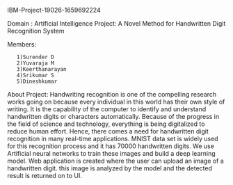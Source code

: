 IBM-Project-19026-1659692224

Domain : Artificial Intelligence Project: A Novel Method for Handwritten Digit Recognition System

Members:

       1)Surender D
       2)Yuvaraja M
       3)Keerthanarayan
       4)Srikumar S
       5)Dineshkumar
       
 About Project: Handwriting recognition is one of the compelling research works going on because every individual in this world has their own style of writing. It is the capability of the computer to identify and understand handwritten digits or characters automatically. Because of the progress in the field of science and technology, everything is being digitalized to reduce human effort. Hence, there comes a need for handwritten digit recognition in many real-time applications. MNIST data set is widely used for this recognition process and it has 70000 handwritten digits. We use Artificial neural networks to train these images and build a deep learning model. Web application is created where the user can upload an image of a handwritten digit. this image is analyzed by the model and the detected result is returned on to UI.
